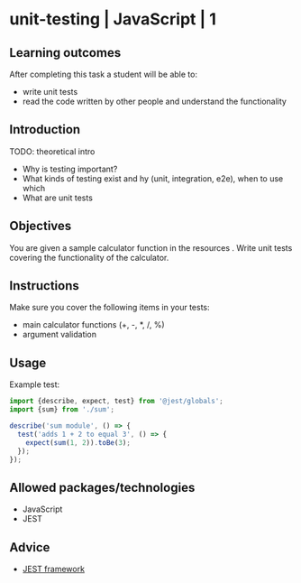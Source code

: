 # unit-testing | JavaScript | 1

## Learning outcomes

After completing this task a student will be able to:
- write unit tests
- read the code written by other people and understand the functionality

## Introduction

TODO: theoretical intro
- Why is testing important?
- What kinds of testing exist and hy (unit, integration, e2e), when to use which
- What are unit tests

## Objectives

You are given a sample calculator function in the resources [](). Write unit tests covering the functionality of the calculator.

## Instructions

Make sure you cover the following items in your tests:
- main calculator functions (+, -, *, /, %)
- argument validation

## Usage

Example test:
```javascript
import {describe, expect, test} from '@jest/globals';
import {sum} from './sum';

describe('sum module', () => {
  test('adds 1 + 2 to equal 3', () => {
    expect(sum(1, 2)).toBe(3);
  });
});
```

## Allowed packages/technologies

- JavaScript
- JEST

## Advice

- [JEST framework](https://jestjs.io/docs/getting-started)
